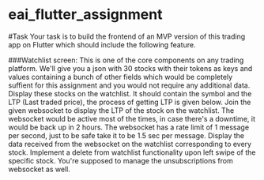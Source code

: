 # eai_flutter_assignment

#Task
Your task is to build the frontend of an MVP version of this trading app on Flutter which should include the following feature.

###Watchlist screen:
This is one of the core components on any trading platform.
We'll give you a json with 30 stocks with their tokens as keys and values containing a bunch of other fields which would be completely suffient for this assignment and you would not require any additional data.
Display these stocks on the watchlist. It should contain the symbol and the LTP (Last traded price), the process of getting LTP is given below.
Join the given websocket to display the LTP of the stock on the watchlist. The websocket would be active most of the times, in case there's a downtime, it would be back up in 2 hours. The websocket has a rate limit of 1 message per second, just to be safe take it to be 1.5 sec per message.
Display the data received from the websocket on the watchlist corresponding to every stock.
Implement a delete from watchlist functionality upon left swipe of the specific stock.
You're supposed to manage the unsubscriptions from websocket as well.
